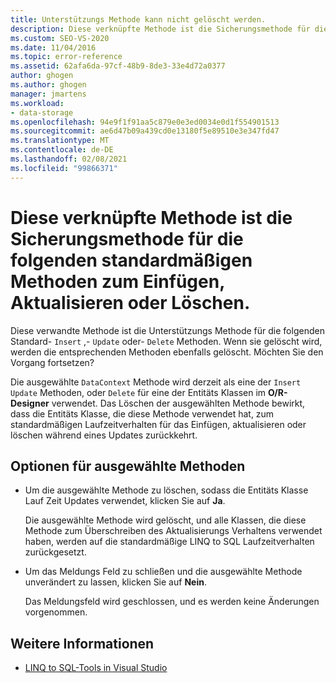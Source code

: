 ```yaml
---
title: Unterstützungs Methode kann nicht gelöscht werden.
description: Diese verknüpfte Methode ist die Sicherungsmethode für die folgenden standardmäßigen Methoden zum Einfügen, Aktualisieren oder Löschen.
ms.custom: SEO-VS-2020
ms.date: 11/04/2016
ms.topic: error-reference
ms.assetid: 62afa6da-97cf-48b9-8de3-33e4d72a0377
author: ghogen
ms.author: ghogen
manager: jmartens
ms.workload:
- data-storage
ms.openlocfilehash: 94e9f1f91aa5c879e0e3ed0034e0d1f554901513
ms.sourcegitcommit: ae6d47b09a439cd0e13180f5e89510e3e347fd47
ms.translationtype: MT
ms.contentlocale: de-DE
ms.lasthandoff: 02/08/2021
ms.locfileid: "99866371"
---
```

# <a name="this-related-method-is-the-backing-method-for-the-following-default-insert-update-or-delete-methods"></a>Diese verknüpfte Methode ist die Sicherungsmethode für die folgenden standardmäßigen Methoden zum Einfügen, Aktualisieren oder Löschen.

Diese verwandte Methode ist die Unterstützungs Methode für die folgenden Standard- `Insert` ,- `Update` oder- `Delete` Methoden. Wenn sie gelöscht wird, werden die entsprechenden Methoden ebenfalls gelöscht. Möchten Sie den Vorgang fortsetzen?

Die ausgewählte `DataContext` Methode wird derzeit als eine der `Insert` `Update` Methoden, oder `Delete` für eine der Entitäts Klassen im **O/R-Designer** verwendet. Das Löschen der ausgewählten Methode bewirkt, dass die Entitäts Klasse, die diese Methode verwendet hat, zum standardmäßigen Laufzeitverhalten für das Einfügen, aktualisieren oder löschen während eines Updates zurückkehrt.

## <a name="selected-method-options"></a>Optionen für ausgewählte Methoden

- Um die ausgewählte Methode zu löschen, sodass die Entitäts Klasse Lauf Zeit Updates verwendet, klicken Sie auf **Ja**.

   Die ausgewählte Methode wird gelöscht, und alle Klassen, die diese Methode zum Überschreiben des Aktualisierungs Verhaltens verwendet haben, werden auf die standardmäßige LINQ to SQL Laufzeitverhalten zurückgesetzt.

- Um das Meldungs Feld zu schließen und die ausgewählte Methode unverändert zu lassen, klicken Sie auf **Nein**.

   Das Meldungsfeld wird geschlossen, und es werden keine Änderungen vorgenommen.

## <a name="see-also"></a>Weitere Informationen

- [LINQ to SQL-Tools in Visual Studio](../data-tools/linq-to-sql-tools-in-visual-studio2.md)